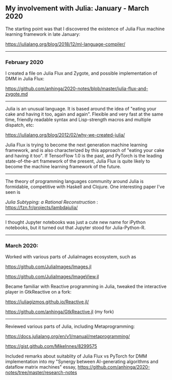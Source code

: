 ## My involvement with Julia: January - March 2020

The starting point was that I discovered the existence of Julia Flux machine learning framework in late January:

https://julialang.org/blog/2018/12/ml-language-compiler/

---

### February 2020

I created a file on Julia Flux and Zygote, and possible implementation of DMM in Julia Flux:

https://github.com/anhinga/2020-notes/blob/master/julia-flux-and-zygote.md

---

Julia is an unusual language. It is based around the idea of 
"eating your cake and having it too, again and again". 
Flexible and very fast at the same time, friendly readable syntax and Lisp-strength macros and multiple dispatch, etc:

https://julialang.org/blog/2012/02/why-we-created-julia/

Julia Flux is trying to become the next generation machine learning framework, 
and is also characterized by this approach of "eating your cake and having it too". 
If TensorFlow 1.0 is the past, and PyTorch is the leading state-of-the-art framework of the present, 
Julia Flux is quite likely to become the machine learning framework of the future.

---

The theory of programming languages community around Julia is formidable, competitive with
Haskell and Clojure. One interesting paper I've seen is

_Julia Subtyping: a Rational Reconstruction_ : https://fzn.fr/projects/lambdajulia/

---

I thought Jupyter notebooks was just a cute new name for iPython notebooks, but it turned out that Jupyter stood for Julia-Python-R.

---

### March 2020:

Worked with various parts of JuliaImages ecosystem, such as

https://github.com/JuliaImages/Images.jl

https://github.com/JuliaImages/ImageView.jl

Became familiar with Reactive programming in Julia, tweaked the interactive player in GtkReactive on a fork:

https://juliagizmos.github.io/Reactive.jl/

https://github.com/anhinga/GtkReactive.jl (my fork)

---

Reviewed various parts of Julia, including Metaprogramming:

https://docs.julialang.org/en/v1/manual/metaprogramming/

https://gist.github.com/MikeInnes/8299575

Included remarks about suitablity of Julia Flux vs PyTorch for DMM implementation into
my "Synergy between AI-generating algorithms and dataflow matrix machines" essay,
https://github.com/anhinga/2020-notes/tree/master/research-notes

